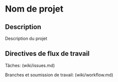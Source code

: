 # Nom de projet


## Description

Description du projet

## Directives de flux de travail

Tâches: (wiki/issues.md)

Branches et soumission de travail: (wiki/workflow.md)
